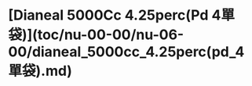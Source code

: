 # \[Dianeal 5000Cc 4.25perc\(Pd 4單袋\)\]\(toc/nu-00-00/nu-06-00/dianeal\_5000cc\_4.25perc\(pd\_4單袋\).md\)

